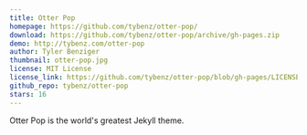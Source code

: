 ```yaml
---
title: Otter Pop
homepage: https://github.com/tybenz/otter-pop/
download: https://github.com/tybenz/otter-pop/archive/gh-pages.zip
demo: http://tybenz.com/otter-pop
author: Tyler Benziger
thumbnail: otter-pop.jpg
license: MIT License
license_link: https://github.com/tybenz/otter-pop/blob/gh-pages/LICENSE.txt
github_repo: tybenz/otter-pop
stars: 16
---
```


Otter Pop is the world's greatest Jekyll theme.
